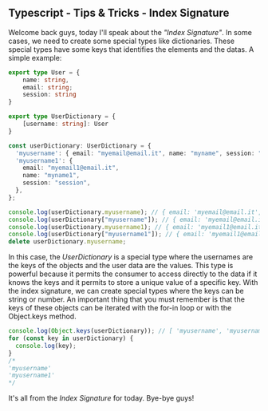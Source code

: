 ## Typescript - Tips & Tricks - Index Signature

Welcome back guys, today I'll speak about the _"Index Signature"_.
In some cases, we need to create some special types like dictionaries.
These special types have some keys that identifies the elements and the datas.
A simple example:
```ts
export type User = {
    name: string,
    email: string;
    session: string
}

export type UserDictionary = {
    [username: string]: User
}

const userDictionary: UserDictionary = {
  'myusername': { email: "myemail@email.it", name: "myname", session: "session" },
  'myusername1': {
    email: "myemail1@email.it",
    name: "myname1",
    session: "session",
  },
};

console.log(userDictionary.myusername); // { email: 'myemail@email.it', name: 'myname', session: 'session' }
console.log(userDictionary["myusername"]); // { email: 'myemail@email.it', name: 'myname', session: 'session' }
console.log(userDictionary.myusername1); // { email: 'myemail1@email.it', name: 'myname1', session: 'session' }
console.log(userDictionary["myusername1"]); // { email: 'myemail1@email.it', name: 'myname1', session: 'session' }
delete userDictionary.myusername;

```
In this case, the _UserDictionary_ is a special type where the usernames are the keys of the objects and the user data are the values.
This type is powerful because it permits the consumer to access directly to the data if it knows the keys and it permits to store a unique value of a specific key.
With the index signature, we can create special types where the keys can be string or number.
An important thing that you must remember is that the keys of these objects can be iterated with the for-in loop or with the Object.keys method.
```ts
console.log(Object.keys(userDictionary)); // [ 'myusername', 'myusername1' ]
for (const key in userDictionary) {
  console.log(key);
}
/*
'myusername'
'myusername1'
*/
```

It's all from the _Index Signature_ for today.
Bye-bye guys!